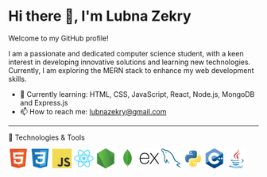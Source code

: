 # Hi there 👋, I'm Lubna Zekry

Welcome to my GitHub profile!

I am a passionate and dedicated computer science student, with a keen interest in developing innovative solutions and learning new technologies. Currently, I am exploring the MERN stack to enhance my web development skills.

- 🌱 Currently learning: HTML, CSS, JavaScript, React, Node.js, MongoDB and Express.js
- 📫 How to reach me: [lubnazekry@gmail.com](mailto:lubnazekry@gmail.com)

---
🔧 Technologies & Tools
<p align="left">
  <img src="https://raw.githubusercontent.com/devicons/devicon/master/icons/html5/html5-original.svg" alt="HTML5" width="40" height="40"/>
  <img src="https://raw.githubusercontent.com/devicons/devicon/master/icons/css3/css3-original.svg" alt="CSS3" width="40" height="40"/>
  <img src="https://raw.githubusercontent.com/devicons/devicon/master/icons/javascript/javascript-original.svg" alt="JavaScript" width="40" height="40"/>
  <img src="https://raw.githubusercontent.com/devicons/devicon/master/icons/react/react-original.svg" alt="React" width="40" height="40"/>
  <img src="https://raw.githubusercontent.com/devicons/devicon/master/icons/nodejs/nodejs-original.svg" alt="Node.js" width="40" height="40"/>
  <img src="https://raw.githubusercontent.com/devicons/devicon/master/icons/mongodb/mongodb-original.svg" alt="MongoDB" width="40" height="40"/>
  <img src="https://raw.githubusercontent.com/devicons/devicon/master/icons/express/express-original.svg" alt="Express.js" width="40" height="40"/>
  <img src="https://raw.githubusercontent.com/devicons/devicon/master/icons/mysql/mysql-original.svg" alt="MySQL" width="40" height="40"/>
  <img src="https://raw.githubusercontent.com/devicons/devicon/master/icons/python/python-original.svg" alt="Python" width="40" height="40"/>
  <img src="https://raw.githubusercontent.com/devicons/devicon/master/icons/cplusplus/cplusplus-original.svg" alt="C++" width="40" height="40"/>
  <img src="https://raw.githubusercontent.com/devicons/devicon/master/icons/java/java-original.svg" alt="Java" width="40" height="40"/>
</p>
<!-- 📈 GitHub Stats
<p align="left">
  <img src="https://github-readme-stats.vercel.app/api?username=Lubna-0&show_icons=true&theme=radical" alt="GitHub Stats" />
  <img src="https://github-readme-stats.vercel.app/api/top-langs/?username=Lubna-0&layout=compact&theme=radical" alt="Top Languages" />
</p>
 -->

